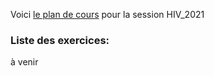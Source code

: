 Voici [le plan de cours](https://www.notion.so/nme/ACT6100H21-aa3ad1c0909641b68366a26bb2bf4a8f) pour la session HIV_2021


### Liste des exercices:

à venir
